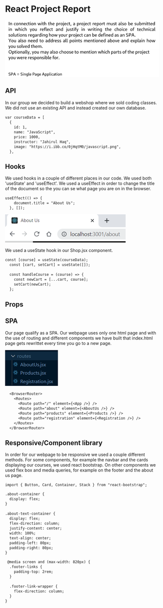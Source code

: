 # React Project Report

![](2022-09-23-16-09-27.png)

## API
In our group we decided to build a webshop where we sold coding classes.
We did not use an existing API and instead created our own database.

```
var courseData = [
  {
    id: 1,
    name: "JavaScript",
    price: 1000,
    instructor: "Jahirul Haq",
    image: "https://i.ibb.co/0jHqtM0/javascript.png",
  },
```

## Hooks

We used hooks in a couple of different places in our code. We used both 'useState' and 'useEffect'. We used a useEffect in order to change the title of the document so the you can se what page you are on in the browser.

```
useEffect(() => {
    document.title = "About Us";
  }, []);
```

![](2022-09-23-16-40-49.png)

We used a useState hook in our Shop.jsx component.

```
const [course] = useState(courseData);
  const [cart, setCart] = useState([]);

  const handleCourse = (course) => {
    const newCart = [...cart, course];
    setCart(newCart);
  };
```

## Props

## SPA

Our page qualify as a SPA. Our webpage uses only one html page and with the use of routing and different components we have built that index.html page gets rewrittet every time you go to a new page.

![](2022-09-23-17-00-18.png)

```
  <BrowserRouter>
    <Routes>
      <Route path="/" element={<App />} />
      <Route path="about" element={<AboutUs />} />
      <Route path="products" element={<Products />} />
      <Route path="registration" element={<Registration />} />
    </Routes>
  </BrowserRouter>
```

## Responsive/Component library
In order for our webpage to be responsive we used a couple different methods. For some components, for example the navbar and the cards displaying our courses, we used react bootstrap. On other components we used flex box and media queries, for example on the footer and the about us page.

```
import { Button, Card, Container, Stack } from "react-bootstrap";
```
```
.about-container {
  display: flex;
}

.about-text-container {
  display: flex;
  flex-direction: column;
  justify-content: center;
  width: 100%;
  text-align: center;
  padding-left: 80px;
  padding-right: 80px;
}
```
```
 @media screen and (max-width: 820px) {
  .footer-links {
    padding-top: 2rem;
  }

  .footer-link-wrapper {
    flex-direction: column;
  }
} 
```


















